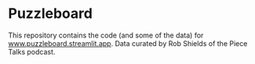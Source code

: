 # Puzzleboard
This repository contains the code (and some of the data) for www.puzzleboard.streamlit.app. Data curated by Rob Shields of the Piece Talks podcast.
